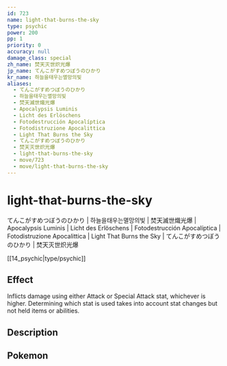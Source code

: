 ```yaml
---
id: 723
name: light-that-burns-the-sky
type: psychic
power: 200
pp: 1
priority: 0
accuracy: null
damage_class: special
zh_name: 焚天灭世炽光爆
jp_name: てんこがすめつぼうのひかり
kr_name: 하늘을태우는멸망의빛
aliases:
  - てんこがすめつぼうのひかり
  - 하늘을태우는멸망의빛
  - 焚天滅世熾光爆
  - Apocalypsis Luminis
  - Licht des Erlöschens
  - Fotodestrucción Apocalíptica
  - Fotodistruzione Apocalittica
  - Light That Burns the Sky
  - てんこがすめつぼうのひかり
  - 焚天灭世炽光爆
  - light-that-burns-the-sky
  - move/723
  - move/light-that-burns-the-sky
---
```

# light-that-burns-the-sky
    
てんこがすめつぼうのひかり | 하늘을태우는멸망의빛 | 焚天滅世熾光爆 | Apocalypsis Luminis | Licht des Erlöschens | Fotodestrucción Apocalíptica | Fotodistruzione Apocalittica | Light That Burns the Sky | てんこがすめつぼうのひかり | 焚天灭世炽光爆

[[14_psychic|type/psychic]]

## Effect

Inflicts damage using either Attack or Special Attack stat, whichever is higher. Determining which stat is used takes into account stat changes but not held items or abilities.

## Description



## Pokemon



